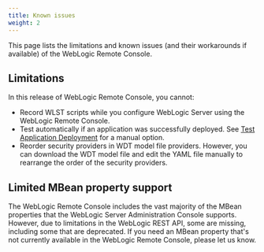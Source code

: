 ```yaml
---
title: Known issues
weight: 2
---
```


This page lists the limitations and known issues (and their workarounds if available) of the WebLogic Remote Console.

## Limitations
In this release of WebLogic Remote Console, you cannot: 

* Record WLST scripts while you configure WebLogic Server using the WebLogic Remote Console.
* Test automatically if an application was successfully deployed. See [Test Application Deployment](../userguide/providers/administration-server#app-test) for a manual option.
* Reorder security providers in WDT model file providers. However, you can download the WDT model file and edit the YAML file manually to rearrange the order of the security providers.

## Limited MBean property support
The WebLogic Remote Console includes the vast majority of the MBean properties that the WebLogic Server Administration Console supports. However, due to limitations in the WebLogic REST API, some are missing, including some that are deprecated. If you need an MBean property that's not currently available in the WebLogic Remote Console, please let us know.

<!-- ## My credentials don't work

If you are sure your login credentials are correct but you're receiving an Unexpected Error Response error, it might be because your credentials contain unsupported characters.

By default, the WebLogic Remote Console uses HTTP Basic Authentication which supports a limited character set. Characters outside that set, for example, Japanese characters, cannot be used within either usernames or passwords.

**Workaround**: If you wish to continue using credentials with these characters, then when you connect to an Administration Server from the WebLogic Remote Console, you must enable **Use Web Authentication** in the provider connection dialog box. The WebLogic Remote Console will send you to the external authentication portal. -->